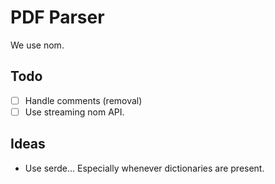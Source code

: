 # PDF Parser

We use nom.

## Todo

- [ ] Handle comments (removal)
- [ ] Use streaming nom API.

## Ideas

- Use serde... Especially whenever dictionaries are present.

